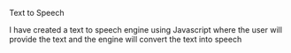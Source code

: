Text to Speech 

I have created a text to speech engine using Javascript where the user will provide the text and the engine will convert the text into speech 
